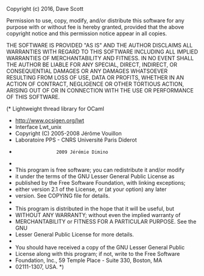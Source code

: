 Copyright (c) 2016, Dave Scott

Permission to use, copy, modify, and/or distribute this software for any
purpose with or without fee is hereby granted, provided that the above
copyright notice and this permission notice appear in all copies.

THE SOFTWARE IS PROVIDED "AS IS" AND THE AUTHOR DISCLAIMS ALL WARRANTIES
WITH REGARD TO THIS SOFTWARE INCLUDING ALL IMPLIED WARRANTIES OF
MERCHANTABILITY AND FITNESS. IN NO EVENT SHALL THE AUTHOR BE LIABLE FOR
ANY SPECIAL, DIRECT, INDIRECT, OR CONSEQUENTIAL DAMAGES OR ANY DAMAGES
WHATSOEVER RESULTING FROM LOSS OF USE, DATA OR PROFITS, WHETHER IN AN
ACTION OF CONTRACT, NEGLIGENCE OR OTHER TORTIOUS ACTION, ARISING OUT OF
OR IN CONNECTION WITH THE USE OR PERFORMANCE OF THIS SOFTWARE.


(* Lightweight thread library for OCaml
 * http://www.ocsigen.org/lwt
 * Interface Lwt_unix
 * Copyright (C) 2005-2008 Jérôme Vouillon
 * Laboratoire PPS - CNRS Université Paris Diderot
 *                    2009 Jérémie Dimino
 *
 * This program is free software; you can redistribute it and/or modify
 * it under the terms of the GNU Lesser General Public License as
 * published by the Free Software Foundation, with linking exceptions;
 * either version 2.1 of the License, or (at your option) any later
 * version. See COPYING file for details.
 *
 * This program is distributed in the hope that it will be useful, but
 * WITHOUT ANY WARRANTY; without even the implied warranty of
 * MERCHANTABILITY or FITNESS FOR A PARTICULAR PURPOSE.  See the GNU
 * Lesser General Public License for more details.
 *
 * You should have received a copy of the GNU Lesser General Public
 * License along with this program; if not, write to the Free Software
 * Foundation, Inc., 59 Temple Place - Suite 330, Boston, MA
 * 02111-1307, USA.
 *)
